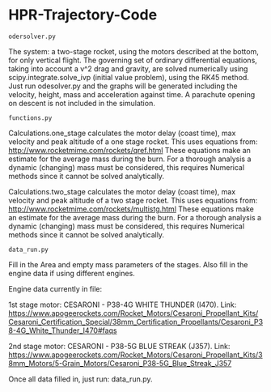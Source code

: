 # HPR-Trajectory-Code
    
    odersolver.py

  The system: a two-stage rocket, using the motors described at the bottom, for only vertical flight.
  The governing set of ordinary differential equations, taking into account a v^2 drag and gravity, are solved numerically
  using scipy.integrate.solve_ivp (initial value problem), using the RK45 method.  Just run odesolver.py and the graphs
  will be generated including the velocity, height, mass and acceleration against time.  A parachute opening on descent is not included in the simulation.


    functions.py

  Calculations.one_stage calculates the motor delay (coast time), max velocity and peak altitude of a one stage rocket.
  This uses equations from: http://www.rocketmime.com/rockets/qref.html
  These equations make an estimate for the average mass during the burn.  For a thorough analysis a dynamic (changing) mass must be considered, this requires Numerical methods since it cannot be solved analytically.

  Calculations.two_stage calculates the motor delay (coast time), max velocity and peak altitude of a two stage rocket.
  This uses equations from: http://www.rocketmime.com/rockets/multistg.html
  These equations make an estimate for the average mass during the burn.  For a thorough analysis a dynamic (changing) mass must be considered, this requires Numerical methods since it cannot be solved analytically.

    data_run.py
    
   Fill in the Area and empty mass parameters of the stages.
   Also fill in the engine data if using different engines.
   
   Engine data currently in file:
   
   1st stage motor: CESARONI - P38-4G WHITE THUNDER (I470).
   Link: https://www.apogeerockets.com/Rocket_Motors/Cesaroni_Propellant_Kits/Cesaroni_Certification_Special/38mm_Certification_Propellants/Cesaroni_P38-4G_White_Thunder_I470#faqs
   
   2nd stage motor: CESARONI - P38-5G BLUE STREAK (J357).
   Link: https://www.apogeerockets.com/Rocket_Motors/Cesaroni_Propellant_Kits/38mm_Motors/5-Grain_Motors/Cesaroni_P38-5G_Blue_Streak_J357
   
   Once all data filled in, just run: data_run.py.
   
  
   
   
